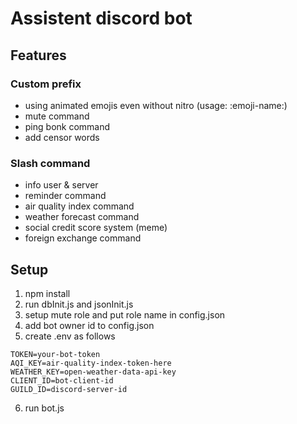# Assistent discord bot

## Features
### Custom prefix
* using animated emojis even without nitro (usage: :emoji-name:)
* mute command
* ping bonk command
* add censor words

### Slash command
* info user & server
* reminder command
* air quality index command
* weather forecast command
* social credit score system (meme)
* foreign exchange command

## Setup
1. npm install
2. run dbInit.js and jsonInit.js
3. setup mute role and put role name in config.json
4. add bot owner id to config.json
5. create .env as follows
```
TOKEN=your-bot-token
AQI_KEY=air-quality-index-token-here
WEATHER_KEY=open-weather-data-api-key
CLIENT_ID=bot-client-id
GUILD_ID=discord-server-id
```
6. run bot.js